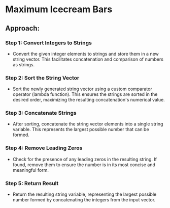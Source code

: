 # Maximum Icecream Bars

## Approach:

### Step 1: Convert Integers to Strings
- Convert the given integer elements to strings and store them in a new string vector. This facilitates concatenation and comparison of numbers as strings.

### Step 2: Sort the String Vector
- Sort the newly generated string vector using a custom comparator operator (lambda function). This ensures the strings are sorted in the desired order, maximizing the resulting concatenation's numerical value.

### Step 3: Concatenate Strings
- After sorting, concatenate the string vector elements into a single string variable. This represents the largest possible number that can be formed.

### Step 4: Remove Leading Zeros
- Check for the presence of any leading zeros in the resulting string. If found, remove them to ensure the number is in its most concise and meaningful form.

### Step 5: Return Result
- Return the resulting string variable, representing the largest possible number formed by concatenating the integers from the input vector.
